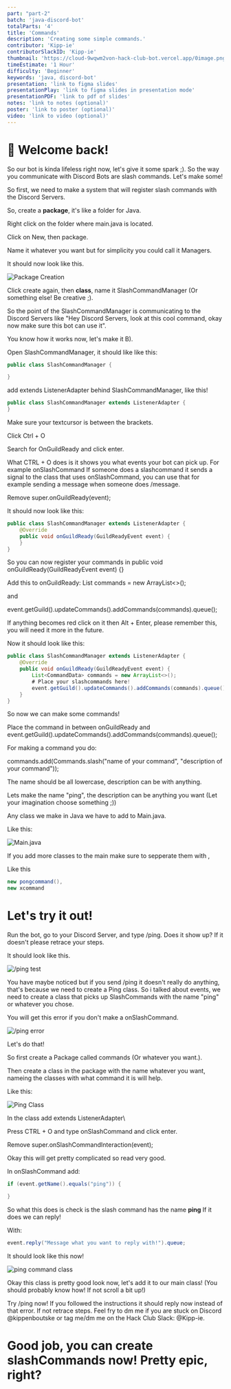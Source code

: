 ```yaml
---
part: "part-2"
batch: 'java-discord-bot'
totalParts: '4'
title: 'Commands'
description: 'Creating some simple commands.'
contributor: 'Kipp-ie'
contributorSlackID: 'Kipp-ie'
thumbnail: 'https://cloud-9wqwm2von-hack-club-bot.vercel.app/0image.png'
timeEstimate: '1 Hour'
difficulty: 'Beginner'
keywords: 'java, discord-bot'
presentation: 'link to figma slides'
presentationPlay: 'link to figma slides in presentation mode'
presentationPDF: 'link to pdf of slides'
notes: 'link to notes (optional)'
poster: 'link to poster (optional)'
video: 'link to video (optional)'
---
```


# 👋 Welcome back!

So our bot is kinda lifeless right now, let's give it some spark ;). So the way you communicate with Discord Bots are slash commands. Let's make some!

So first, we need to make a system that will register slash commands with the Discord Servers.

So, create a **package**, it's like a folder for Java.

Right click on the folder where main.java is located.

Click on New, then package.

Name it whatever you want but for simplicity you could call it Managers.

It should now look like this.

![Package Creation](https://cloud-36n8smf7u-hack-club-bot.vercel.app/0image.png)

Click create again, then **class**, name it SlashCommandManager (Or something else! Be creative ;).

So the point of the SlashCommandManager is communicating to the Discord Servers like "Hey Discord Servers, look at this cool command, okay now make sure this bot can use it".

You know how it works now, let's make it B).

Open SlashCommandManager, it should like like this:

``` java
public class SlashCommandManager {

}
```

add extends ListenerAdapter behind SlashCommandManager, like this!

``` java
public class SlashCommandManager extends ListenerAdapter {
}
```
Make sure your textcursor is between the brackets.

Click Ctrl + O

Search for OnGuildReady and click enter.

What CTRL + O does is it shows you what events your bot can pick up. For example onSlashCommand If someone does a slashcommand it sends a signal to the class that uses onSlashCommand, you can use that for example sending a message when someone does /message. 

Remove super.onGuildReady(event);

It should now look like this:

``` java
public class SlashCommandManager extends ListenerAdapter {
    @Override
    public void onGuildReady(GuildReadyEvent event) {
    }
}
```

So you can now register your commands in public void onGuildReady(GuildReadyEvent event) {}

Add this to onGuildReady:
List<CommandData> commands = new ArrayList<>();

and

event.getGuild().updateCommands().addCommands(commands).queue();

If anything becomes red click on it then Alt + Enter, please remember this, you will need it more in the future.

Now it should look like this:

``` java
public class SlashCommandManager extends ListenerAdapter {
    @Override
    public void onGuildReady(GuildReadyEvent event) {
        List<CommandData> commands = new ArrayList<>();
        # Place your slashcommands here!
        event.getGuild().updateCommands().addCommands(commands).queue();
    }
}
```

So now we can make some commands!

Place the command in between onGuildReady and event.getGuild().updateCommands().addCommands(commands).queue();

For making a command you do:

commands.add(Commands.slash("name of your command", "description of your command"));

The name should be all lowercase, description can be with anything.

Lets make the name "ping", the description can be anything you want (Let your imagination choose something ;))

Any class we make in Java we have to add to Main.java.

Like this:

![Main.java](https://cloud-rey8pf8mq-hack-club-bot.vercel.app/0image.png)

If you add more classes to the main make sure to sepperate them with ,

Like this

``` java
new pongcommand(),
new xcommand
```

# Let's try it out!

Run the bot, go to your Discord Server, and type /ping. Does it show up? If it doesn't please retrace your steps.

It should look like this.

![/ping test](https://cloud-o35vh3hmp-hack-club-bot.vercel.app/0image.png)

You have maybe noticed but if you send /ping it doesn't really do anything, that's because we need to create a Ping class. So i talked about events, we need to create a class that picks up SlashCommands with the name "ping" or whatever you chose.

You will get this error if you don't make a onSlashCommand.

![/ping error](https://cloud-udjw1d4l7-hack-club-bot.vercel.app/0image.png)

Let's do that!

So first create a Package called commands (Or whatever you want.).

Then create a class in the package with the name whatever you want, nameing the classes with what command it is will help.

Like this:

![Ping Class](https://cloud-q5vhpib42-hack-club-bot.vercel.app/0image.png)

In the class add extends ListenerAdapter\

Press CTRL + O and type onSlashCommand and click enter.

Remove super.onSlashCommandInteraction(event);

Okay this will get pretty complicated so read very good.

In onSlashCommand add:
``` java
if (event.getName().equals("ping")) {

}
```
So what this does is check is the slash command has the name **ping**
If it does we can reply!

With:

``` java
event.reply("Message what you want to reply with!").queue;
```

It should look like this now!

![ping command class](https://cloud-84sly80bm-hack-club-bot.vercel.app/0image.png)

Okay this class is pretty good look now, let's add it to our main class! (You should probably know how! If not scroll a bit up!)

Try /ping now! If you followed the instructions it should reply now instead of that error. If not retrace steps. Feel fry to dm me if you are stuck on Discord @kippenboutske or tag me/dm me on the Hack Club Slack: @Kipp-ie.

# Good job, you can create slashCommands now! Pretty epic, right?








